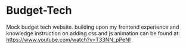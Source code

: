 # Budget-Tech
Mock budget tech website. building upon my frontend experience and knowledge
instruction on adding css and js animation can be found at: https://www.youtube.com/watch?v=T33NN_pPeNI
